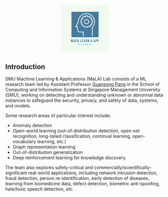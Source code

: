 
<p align="center"><img width="30%" height="30%" src="https://github.com/mala-lab/.github/blob/main/MALA%20Logo%20500x500%20px.png"></p>

## Introduction
SMU Machine Learning & Applications (MaLA) Lab consists of a ML research team led by Assistant Professor [Guansong Pang](https://www.guansongpang.com/) in the School of Computing and Information Systems at Singapore Management University (SMU), working on detecting and understanding unknown or abnormal 
data instances to safeguard the security, privacy, and safety of data, systems, and models.

Some research areas of particular interest include:
- Anomaly detection
- Open-world learning (out-of-distribution detection, open-set recognition, long-tailed classification, continual learning, open-vocabulary learning, etc.)
- Graph representation learning
- Out-of-distribution generalization
- Deep reinforcement learning for knowledge discovery

The team also explores safety-critical and commercially/scientifically-significant real-world applications, 
including network intrusion detection, fraud detection, person re-identification, early detection of diseases, learning from biomedicine data, defect detection, biometric anti-spoofing, hate/toxic speech detection, etc.

<!--

**Here are some ideas to get you started:**

🙋‍♀️ A short introduction - what is your organization all about?
🌈 Contribution guidelines - how can the community get involved?
👩‍💻 Useful resources - where can the community find your docs? Is there anything else the community should know?
🍿 Fun facts - what does your team eat for breakfast?
🧙 Remember, you can do mighty things with the power of [Markdown](https://docs.github.com/github/writing-on-github/getting-started-with-writing-and-formatting-on-github/basic-writing-and-formatting-syntax)
-->
